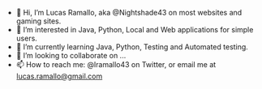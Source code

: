 - 👋 Hi, I’m Lucas Ramallo, aka @Nightshade43 on most websites and gaming sites.
- 👀 I’m interested in Java, Python, Local and Web applications for simple users.
- 🌱 I’m currently learning Java, Python, Testing and Automated testing.
- 💞️ I’m looking to collaborate on ...
- 📫 How to reach me: @lramallo43 on Twitter, or email me at lucas.ramallo@gmail.com

<!---
Nightshade43/Nightshade43 is a ✨ special ✨ repository because its `README.md` (this file) appears on your GitHub profile.
You can click the Preview link to take a look at your changes.
--->

